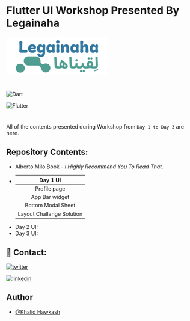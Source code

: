 
# Flutter UI Workshop Presented By Legainaha
![Legainaha](Legainaha_logo.png)
#
![Dart](https://img.shields.io/badge/Dart-0175C2?style=for-the-badge&logo=dart&logoColor=white)

![Flutter](https://img.shields.io/badge/Flutter-02569B?style=for-the-badge&logo=flutter&logoColor=white)
#
All of the contents presented during Workshop from `Day 1 to Day 3` are here.

## Repository Contents:

- Alberto Milo Book - *I Highly Recommend You To Read That.*
- | Day 1 UI |
  |:---:|  
    |Profile page|
    |App Bar widget|
    |Bottom Modal Sheet|
    |Layout Challange Solution|
- Day 2 UI:
- Day 3 UI:


## 📱 Contact:
[![twitter](https://img.shields.io/badge/twitter-1DA1F2?style=for-the-badge&logo=twitter&logoColor=white)](https://twitter.com/KhaledHokash)

[![linkedin](https://img.shields.io/badge/LinkedIn-0077B5?style=for-the-badge&logo=linkedin&logoColor=white)](https://www.linkedin.com/in/khalid-hawkash-67aa87269/)



## Author

- [@Khalid Hawkash]()
